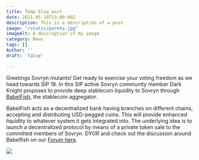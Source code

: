 ```yaml
---
title: Temp blog post
date: 2021-05-10T23:00:00Z
description: This is a description of a post
image: "/static/pareto.jpg"
imageAlt: A description of my image
category: News
tags: []
Author: ''
draft: 'false'

---
```

Greetings Sovryn mutants! Get ready to exercise your voting freedom as we head towards SIP 18. In this SIP active Sovryn community member Dark Knight proposes to provide deep stablecoin liquidity to Sovryn through [BabelFish](https://babelfish.money/), the stablecoin aggregator.

BabelFish acts as a decentralized bank having branches on different chains, accepting and distributing USD-pegged coins. This will provide enhanced liquidity to whatever system it gets integrated into. The underlying idea is to launch a decentralized protocol by means of a private token sale to the committed members of Sovryn. DYOR and check out the discussion around Babelfish on our [Forum here](https://forum.sovryn.app/t/drafting-a-sip-for-babelfish/734).

![](/static/blog-post-03.png)